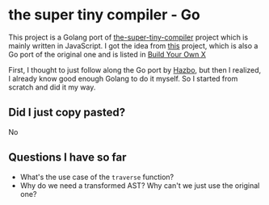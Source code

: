 # the super tiny compiler - Go

This project is a Golang port of [the-super-tiny-compiler](https://github.com/jamiebuilds/the-super-tiny-compiler) project which is mainly written in JavaScript. I got the idea from [this](https://github.com/hazbo/the-super-tiny-compiler) project, which is also a Go port of the original one and is listed in [Build Your Own X](https://build-your-own-x.vercel.app/#build-your-own-programming-language)

First, I thought to just follow along the Go port by [Hazbo](https://github.com/hazbo), but then I realized, I already know good enough Golang to do it myself. So I started from scratch and did it my way.

## Did I just copy pasted?

No

## Questions I have so far

- What's the use case of the `traverse` function?
- Why do we need a transformed AST? Why can't we just use the original one?
